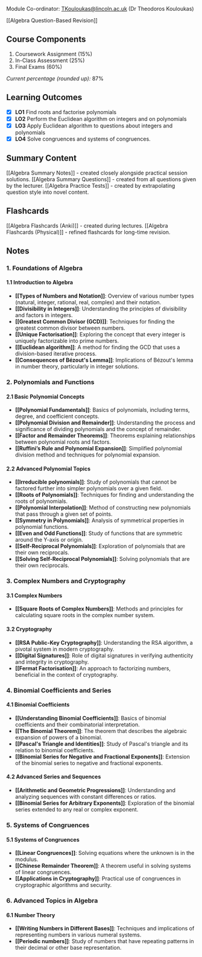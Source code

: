 Module Co-ordinator: TKouloukas@lincoln.ac.uk (Dr Theodoros Kouloukas)

[[Algebra Question-Based Revision]]

## Course Components

1. Coursework Assignment (15%)
2. In-Class Assessment (25%)
3. Final Exams (60%)

*Current percentage (rounded up):* 87%

## Learning Outcomes

- [x] **LO1** Find roots and factorise polynomials
- [x] **LO2** Perform the Euclidean algorithm on integers and on polynomials
- [x] **LO3** Apply Euclidean algorithm to questions about integers and polynomials
- [x] **LO4** Solve congruences and systems of congruences.

## Summary Content

[[Algebra Summary Notes]] - created closely alongside practical session solutions.
[[Algebra Summary Questions]] - created from all questions given by the lecturer.
[[Algebra Practice Tests]] - created by extrapolating question style into novel content.

## Flashcards

[[Algebra Flashcards (Anki)]] - created during lectures.
[[Algebra Flashcards (Physical)]] - refined flashcards for long-time revision.

## Notes

### 1. Foundations of Algebra

#### 1.1 Introduction to Algebra

- **[[Types of Numbers and Notation]]**: Overview of various number types (natural, integer, rational, real, complex) and their notation.
- **[[Divisibility in Integers]]**: Understanding the principles of divisibility and factors in integers.
- **[[Greatest Common Divisor (GCD)]]**: Techniques for finding the greatest common divisor between numbers.
- **[[Unique Factorisation]]**: Exploring the concept that every integer is uniquely factorizable into prime numbers.
- **[[Euclidean algorithm]]**: A method for finding the GCD that uses a division-based iterative process.
- **[[Consequences of Bézout's Lemma]]**: Implications of Bézout's lemma in number theory, particularly in integer solutions.

### 2. Polynomials and Functions

#### 2.1 Basic Polynomial Concepts

- **[[Polynomial Fundamentals]]**: Basics of polynomials, including terms, degree, and coefficient concepts.
- **[[Polynomial Division and Remainder]]**: Understanding the process and significance of dividing polynomials and the concept of remainder.
- **[[Factor and Remainder Theorems]]**: Theorems explaining relationships between polynomial roots and factors.
- **[[Ruffini’s Rule and Polynomial Expansion]]**: Simplified polynomial division method and techniques for polynomial expansion.

#### 2.2 Advanced Polynomial Topics

- **[[Irreducible polynomials]]**: Study of polynomials that cannot be factored further into simpler polynomials over a given field.
- **[[Roots of Polynomials]]**: Techniques for finding and understanding the roots of polynomials.
- **[[Polynomial Interpolation]]**: Method of constructing new polynomials that pass through a given set of points.
- **[[Symmetry in Polynomials]]**: Analysis of symmetrical properties in polynomial functions.
- **[[Even and Odd Functions]]**: Study of functions that are symmetric around the Y-axis or origin.
- **[[Self-Reciprocal Polynomials]]**: Exploration of polynomials that are their own reciprocals.
- **[[Solving Self-Reciprocal Polynomials]]**: Solving polynomials that are their own reciprocals.

### 3. Complex Numbers and Cryptography

#### 3.1 Complex Numbers

- **[[Square Roots of Complex Numbers]]**: Methods and principles for calculating square roots in the complex number system.

#### 3.2 Cryptography

- **[[RSA Public-Key Cryptography]]**: Understanding the RSA algorithm, a pivotal system in modern cryptography.
- **[[Digital Signatures]]**: Role of digital signatures in verifying authenticity and integrity in cryptography.
- **[[Fermat Factorisation]]**: An approach to factorizing numbers, beneficial in the context of cryptography.

### 4. Binomial Coefficients and Series

#### 4.1 Binomial Coefficients

- **[[Understanding Binomial Coefficients]]**: Basics of binomial coefficients and their combinatorial interpretation.
- **[[The Binomial Theorem]]**: The theorem that describes the algebraic expansion of powers of a binomial.
- **[[Pascal's Triangle and Identities]]**: Study of Pascal's triangle and its relation to binomial coefficients.
- **[[Binomial Series for Negative and Fractional Exponents]]**: Extension of the binomial series to negative and fractional exponents.

#### 4.2 Advanced Series and Sequences

- **[[Arithmetic and Geometric Progressions]]**: Understanding and analyzing sequences with constant differences or ratios.
- **[[Binomial Series for Arbitrary Exponents]]**: Exploration of the binomial series extended to any real or complex exponent.

### 5. Systems of Congruences

#### 5.1 Systems of Congruences

- **[[Linear Congruences]]**: Solving equations where the unknown is in the modulus.
- **[[Chinese Remainder Theorem]]**: A theorem useful in solving systems of linear congruences.
- **[[Applications in Cryptography]]**: Practical use of congruences in cryptographic algorithms and security.

### 6. Advanced Topics in Algebra

#### 6.1 Number Theory

- **[[Writing Numbers in Different Bases]]**: Techniques and implications of representing numbers in various numeral systems.
- **[[Periodic numbers]]**: Study of numbers that have repeating patterns in their decimal or other base representation.